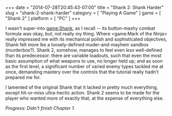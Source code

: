 +++
date = "2014-07-28T20:45:43-07:00"
title = "Shank 2: Shank Harder"
slug = "shank-2-shank-harder"
category = [ "Playing A Game" ]
game = [ "Shank 2" ]
platform = [ "PC" ]
+++

I wasn't super-into <game:Shank>, as I recall -- its button-mashy combat formula was okay, but, not really my thing.  Where <game:Mark of the Ninja> really impressed me with its mechanical polish and sophisticated objectives, Shank felt more lke a loosely-defined muder-and-mayhem sandbox (murderbox?).  Shank 2, somehow, manages to feel even <i>less</i> well-defined than its predecessor: there are variable loadouts, such that even the most basic assumption of what weapons to use, no longer held up; and as soon as the first level, a significant number of varied enemy types tackled me at once, demanding mastery over the controls that the tutorial really hadn't prepared me for.

I lamented of the original Shank that it lacked in pretty much everything, except hit-or-miss ultra-hectic action.  Shank 2 seems to be made for the player who wanted more of exactly that, at the expense of everything else.

<i>Progress: Didn't finish Chapter 1.</i>